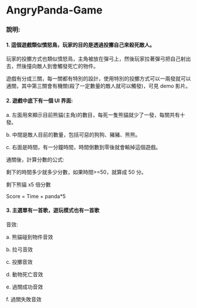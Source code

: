 # AngryPanda-Game


### 說明:
#### 1. 這個遊戲類似憤怒鳥，玩家的目的是透過投擲自己來殺死敵人。


玩家的投擲方式也類似憤怒鳥，主角被放在彈弓上，然後玩家拉著彈弓把自己射出去，然後撞向敵人到會觸發死亡的物件。


遊戲有分成三關，每一關都有特別的設計，使用特別的投擲方式可以一兩發就可以通關，其中第三關會有機關(殺了一定數量的敵人就可以觸發)，可見 demo 影片。


#### 2. 遊戲中底下有一個 UI 界面:


a. 左面用來顯示目前熊貓(主角)的數目，每死一隻熊貓就少了一發，每關共有十發。


b. 中間是敵人目前的數量，包括可惡的狗狗、豬豬、熊熊。


c. 右面是時間，有一分鐘時間，時間倒數到零後就會輸掉這個遊戲。


通關後，計算分數的公式:


剩下的時間多少就多少分數，如果時間>=50，就算成 50 分。


剩下熊貓 x5 倍分數


Score = Time + panda*5


#### 3. 主選單有一首歌，遊玩模式也有一首歌


音效:


a. 熊貓碰到物件音效


b. 拉弓音效


c. 投擲音效


d. 動物死亡音效


e. 過關成功音效


f. 過關失敗音效
